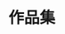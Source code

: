 # 作品集
[](https://github.com/charlie0213/charlie_esp32-note.github.io/blob/main/%E4%B8%AD%E8%8F%AF%E9%9B%BB%E4%BF%A1IOT%E6%99%BA%E6%85%A7%E8%81%AF%E7%B6%B2%E5%B9%B3%E5%8F%B0%E5%AF%A6%E4%BD%9C.md)
